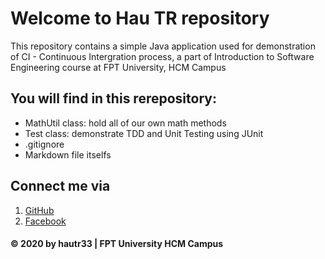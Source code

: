 # Welcome to Hau TR repository
This repository contains a simple Java application used for demonstration of CI - Continuous Intergration process, a part of Introduction to Software Engineering course at FPT University, HCM Campus

## You will find in this rerepository:
* MathUtil class: hold all of our own math methods
* Test class: demonstrate TDD and Unit Testing using JUnit
* .gitignore
* Markdown file itselfs

## Connect me via
1. [GitHub](https://github.com/hautr33)
2. [Facebook](https://www.facebook.com/hauttse130205)

#### © 2020 by hautr33 | FPT University HCM Campus
